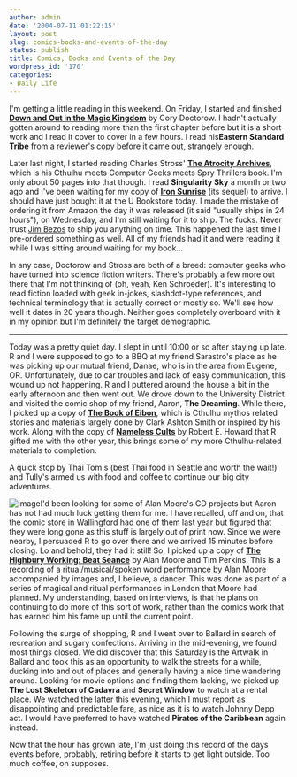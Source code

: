 ```yaml
---
author: admin
date: '2004-07-11 01:22:15'
layout: post
slug: comics-books-and-events-of-the-day
status: publish
title: Comics, Books and Events of the Day
wordpress_id: '170'
categories:
- Daily Life
---
```


I'm getting a little reading in this weekend. On Friday, I started and
finished **[Down and Out in the Magic
Kingdom](http://www.amazon.com/exec/obidos/tg/detail/-/0765304368/)** by
Cory Doctorow. I hadn't actually gotten around to reading more than the
first chapter before but it is a short work and I read it cover to cover
in a few hours. I read his**Eastern Standard Tribe** from a reviewer's
copy before it came out, strangely enough.

Later last night, I started reading Charles Stross' **[The Atrocity
Archives](http://www.amazon.com/exec/obidos/tg/detail/-/1930846258/)**,
which is his Cthulhu meets Computer Geeks meets Spry Thrillers book. I'm
only about 50 pages into that though. I read **Singularity Sky** a month
or two ago and I've been waiting for my copy of **[Iron
Sunrise](http://www.amazon.com/exec/obidos/tg/detail/-/0441011594/)**
(its sequel) to arrive. I should have just bought it at the U Bookstore
today. I made the mistake of ordering it from Amazon the day it was
released (it said "usually ships in 24 hours"), on Wednesday, and I'm
still waiting for it to ship. The fucks. Never trust [Jim
Bezos](http://www.google.com/search?hl=en&ie=UTF-8&q=Jim+Bezos&btnG=Google+Search)
to ship you anything on time. This happened the last time I pre-ordered
something as well. All of my friends had it and were reading it while I
was sitting around waiting for my book...

In any case, Doctorow and Stross are both of a breed: computer geeks who
have turned into science fiction writers. There's probably a few more
out there that I'm not thinking of (oh, yeah, Ken Schroeder). It's
interesting to read fiction loaded with geek in-jokes, slashdot-type
references, and technical terminology that is actually correct or mostly
so. We'll see how well it dates in 20 years though. Neither goes
completely overboard with it in my opinion but I'm definitely the target
demographic.

* * * * *

Today was a pretty quiet day. I slept in until 10:00 or so after staying
up late. R and I were supposed to go to a BBQ at my friend Sarastro's
place as he was picking up our mutual friend, Danae, who is in the area
from Eugene, OR. Unfortunately, due to car troubles and lack of easy
communication, this wound up not happening. R and I puttered around the
house a bit in the early afternoon and then went out. We drove down to
the University District and visited the comic shop of my friend, Aaron,
**The Dreaming**. While there, I picked up a copy of **[The Book of
Eibon](http://www.amazon.com/exec/obidos/ASIN/1568821298/)**, which is
Cthulhu mythos related stories and materials largely done by Clark
Ashton Smith or inspired by his work. Along with the copy of **[Nameless
Cults](http://www.amazon.com/exec/obidos/tg/detail/-/1568821301/)** by
Robert E. Howard that R gifted me with the other year, this brings some
of my more Cthulhu-related materials to completion.

A quick stop by Thai Tom's (best Thai food in Seattle and worth the
wait!) and Tully's armed us with food and coffee to continue our big
city adventures.

![image](http://www.arcanology.com/images/highbury-working-web.jpg)I'd
been looking for some of Alan Moore's CD projects but Aaron has not had
much luck getting them for me. I have recalled, off and on, that the
comic store in Wallingford had one of them last year but figured that
they were long gone as this stuff is largely out of print now. Since we
were nearby, I persuaded R to go over there and we arrived 15 minutes
before closing. Lo and behold, they had it still! So, I picked up a copy
of **[The Highbury Working: Beat
Seance](http://www.amazon.com/exec/obidos/tg/detail/-/B000056UVI/)** by
Alan Moore and Tim Perkins. This is a recording of a
ritual/musical/spoken word performance by Alan Moore accompanied by
images and, I believe, a dancer. This was done as part of a series of
magical and ritual performances in London that Moore had planned. My
understanding, based on interviews, is that he plans on continuing to do
more of this sort of work, rather than the comics work that has earned
him his fame up until the current point.

Following the surge of shopping, R and I went over to Ballard in search
of recreation and sugary confections. Arriving in the mid-evening, we
found most things closed. We did discover that this Saturday is the
Artwalk in Ballard and took this as an opportunity to walk the streets
for a while, ducking into and out of places and generally having a nice
time wandering around. Looking for movie options and finding them
lacking, we picked up **The Lost Skeleton of Cadavra** and **Secret
Window** to watch at a rental place. We watched the latter this evening,
which I must report as disappointing and predictable fare, as nice as it
is to watch Johnny Depp act. I would have preferred to have watched
**Pirates of the Caribbean** again instead.

Now that the hour has grown late, I'm just doing this record of the days
events before, probably, retiring before it starts to get light outside.
Too much coffee, on supposes.
